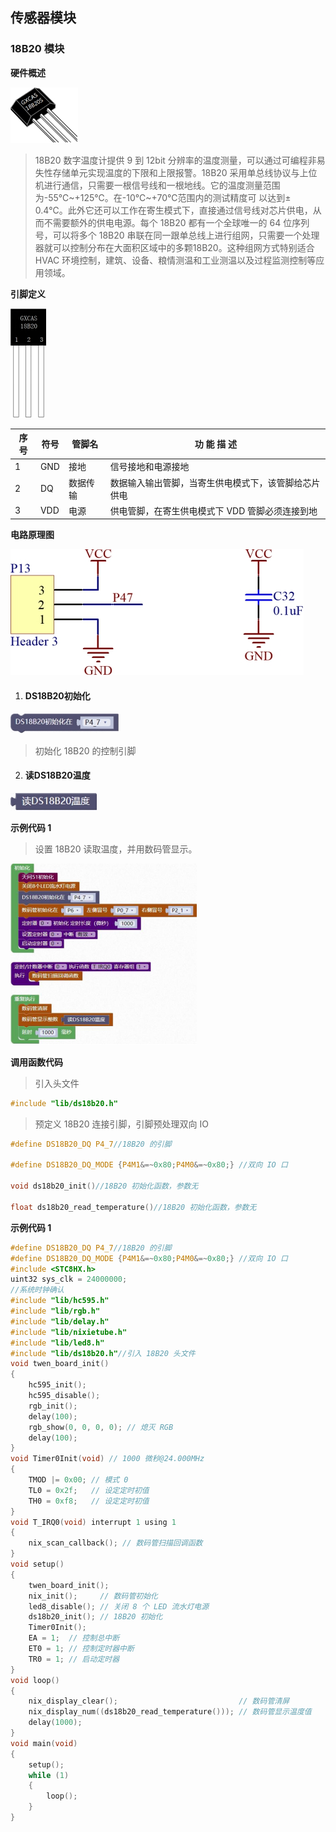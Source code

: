 ## 传感器模块<!-- {docsify-ignore} -->

 

### 18B20 模块<!-- {docsify-ignore} -->

 

**硬件概述**



![img](18B20模块.assets/wps406.jpg) 

 

> 18B20 数字温度计提供 9 到 12bit 分辨率的温度测量，可以通过可编程非易失性存储单元实现温度的下限和上限报警。18B20 采用单总线协议与上位机进行通信，只需要一根信号线和一根地线。它的温度测量范围为-55℃~+125℃。在-10℃~+70℃范围内的测试精度可 以达到± 0.4℃。此外它还可以工作在寄生模式下，直接通过信号线对芯片供电，从而不需要额外的供电电源。每个 18B20 都有一个全球唯一的 64 位序列号，可以将多个 18B20 串联在同一跟单总线上进行组网，只需要一个处理器就可以控制分布在大面积区域中的多颗18B20。这种组网方式特别适合 HVAC 环境控制，建筑、设备、粮情测温和工业测温以及过程监测控制等应用领域。

 

**引脚定义**

 

![img](18B20模块.assets/wps407.jpg) 

 

| 序号 | 符号 | 管脚名 | 功 能 描 述                                |
| -------------- | -------------- | ---------------- | ---------------------------------------------------- |
| 1    | GND  | 接地             | 信号接地和电源接地                                   |
| 2    | DQ   | 数据传输         | 数据输入输出管脚，当寄生供电模式下，该管脚给芯片供电 |
| 3    | VDD  | 电源             | 供电管脚，在寄生供电模式下 VDD 管脚必须连接到地      |



**电路原理图**



![img](18B20模块.assets/wps408.jpg) 

 

 

1. #### DS18B20初始化

![img](18B20模块.assets/wps409.jpg) 

> 初始化 18B20 的控制引脚




2. #### 读DS18B20温度

![img](18B20模块.assets/wps410.jpg) 

 



**示例代码 1**



> 设置 18B20 读取温度，并用数码管显示。
>



![img](18B20模块.assets/wps411.png) 



 **调用函数代码**

>  引入头文件

``` c 
#include "lib/ds18b20.h"
```



> 预定义 18B20 连接引脚，引脚预处理双向 IO



```c
#define DS18B20_DQ P4_7//18B20 的引脚

#define DS18B20_DQ_MODE {P4M1&=~0x80;P4M0&=~0x80;} //双向 IO 口

void ds18b20_init()//18B20 初始化函数，参数无
    
float ds18b20_read_temperature()//18B20 初始化函数，参数无
```



 **示例代码 1**

```c
#define DS18B20_DQ P4_7//18B20 的引脚
#define DS18B20_DQ_MODE {P4M1&=~0x80;P4M0&=~0x80;} //双向 IO 口
#include <STC8HX.h>
uint32 sys_clk = 24000000;
//系统时钟确认
#include "lib/hc595.h"
#include "lib/rgb.h"
#include "lib/delay.h"
#include "lib/nixietube.h"
#include "lib/led8.h"
#include "lib/ds18b20.h"//引入 18B20 头文件
void twen_board_init()
{
    hc595_init();
    hc595_disable();
    rgb_init();
    delay(100);
    rgb_show(0, 0, 0, 0); // 熄灭 RGB
    delay(100);
}
void Timer0Init(void) // 1000 微秒@24.000MHz
{
    TMOD |= 0x00; // 模式 0
    TL0 = 0x2f;   // 设定定时初值
    TH0 = 0xf8;   // 设定定时初值
}
void T_IRQ0(void) interrupt 1 using 1
{
    nix_scan_callback(); // 数码管扫描回调函数
}
void setup()
{
    twen_board_init();
    nix_init();     // 数码管初始化
    led8_disable(); // 关闭 8 个 LED 流水灯电源
    ds18b20_init(); // 18B20 初始化
    Timer0Init();
    EA = 1;  // 控制总中断
    ET0 = 1; // 控制定时器中断
    TR0 = 1; // 启动定时器
}
void loop()
{
    nix_display_clear();                           // 数码管清屏
    nix_display_num((ds18b20_read_temperature())); // 数码管显示温度值
    delay(1000);
}
void main(void)
{
    setup();
    while (1)
    {
        loop();
    }
}

```


